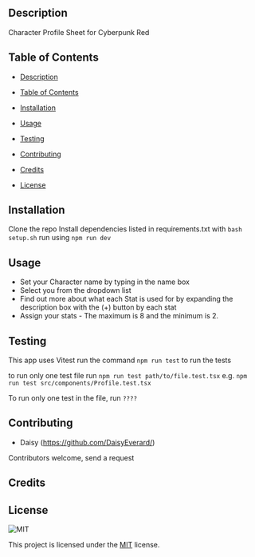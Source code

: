 ## Description

Character Profile Sheet for Cyberpunk Red

<!-- [Link to deployed site]() -->

## Table of Contents

- [Description](#description)

- [Table of Contents](#table-of-contents)

- [Installation](#installation)

- [Usage](#usage)

- [Testing](#testing)

- [Contributing](#contributing)

- [Credits](#credits)

- [License](#license)

## Installation

Clone the repo
Install dependencies listed in requirements.txt with `bash setup.sh`
run using `npm run dev`

## Usage

- Set your Character name by typing in the name box
- Select you from the dropdown list
- Find out more about what each Stat is used for by expanding the description box with the (+) button by each stat
- Assign your stats - The maximum is 8 and the minimum is 2.

## Testing

This app uses Vitest
run the command `npm run test` to run the tests

to run only one test file run `npm run test path/to/file.test.tsx`
e.g. `npm run test src/components/Profile.test.tsx`

To run only one test in the file, run `????`

## Contributing

- Daisy (https://github.com/DaisyEverard/)

Contributors welcome, send a request

## Credits

## License

![MIT](https://img.shields.io/badge/License-MIT-brightgreen.svg)

This project is licensed under the [MIT](https://opensource.org/licenses/MIT) license.
